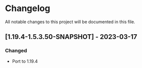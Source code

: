 # Changelog
All notable changes to this project will be documented in this file.

## [1.19.4-1.5.3.50-SNAPSHOT] - 2023-03-17
### Changed
 - Port to 1.19.4